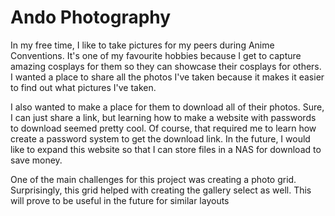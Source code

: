 # Ando Photography
 
In my free time, I like to take pictures for my peers during Anime Conventions. It's one of my favourite hobbies because I get to capture amazing cosplays for them so they can showcase their cosplays for others. I wanted a place to share all the photos I've taken because it makes it easier to find out what pictures I've taken.

I also wanted to make a place for them to download all of their photos. Sure, I can just share a link, but learning how to make a website with passwords to download seemed pretty cool.  Of course, that required me to learn how create a password system to get the download link. In the future, I would like to expand this website so that I can store files in a NAS for download to save money.

One of the main challenges for this project was creating a photo grid. Surprisingly, this grid helped with creating the gallery select as well. This will prove to be useful in the future for similar layouts
